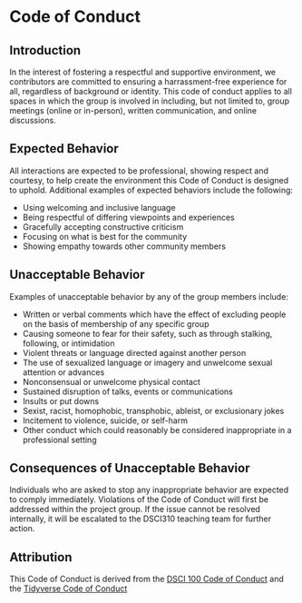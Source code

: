 # Code of Conduct

## Introduction
In the interest of fostering a respectful and supportive environment, we contributors are committed to ensuring a harrassment-free experience for all, regardless of background or identity. This code of conduct applies to all spaces in which the group is involved in including, but not limited to, group meetings (online or in-person), written communication, and online discussions.

## Expected Behavior
All interactions are expected to be professional, showing respect and courtesy, to help create the environment this Code of Conduct is designed to uphold. Additional examples of expected behaviors include the following:
- Using welcoming and inclusive language
- Being respectful of differing viewpoints and experiences
- Gracefully accepting constructive criticism
- Focusing on what is best for the community
- Showing empathy towards other community members

## Unacceptable Behavior
Examples of unacceptable behavior by any of the group members include:
- Written or verbal comments which have the effect of excluding people on the basis of membership of any specific group
- Causing someone to fear for their safety, such as through stalking, following, or intimidation
- Violent threats or language directed against another person
- The use of sexualized language or imagery and unwelcome sexual attention or advances
- Nonconsensual or unwelcome physical contact
- Sustained disruption of talks, events or communications
- Insults or put downs
- Sexist, racist, homophobic, transphobic, ableist, or exclusionary jokes
- Incitement to violence, suicide, or self-harm
- Other conduct which could reasonably be considered inappropriate in a professional setting

## Consequences of Unacceptable Behavior
Individuals who are asked to stop any inappropriate behavior are expected to comply immediately. Violations of the Code of Conduct will first be addressed within the project group. If the issue cannot be resolved internally, it will be escalated to the DSCI310 teaching team for further action.

## Attribution
This Code of Conduct is derived from the [DSCI 100 Code of Conduct](https://github.com/UBC-DSCI/dsci-100-student/blob/master/CODE_OF_CONDUCT.md) and the [Tidyverse Code of Conduct](https://github.com/tidyverse/tidyverse.org/blob/master/CODE_OF_CONDUCT.md)